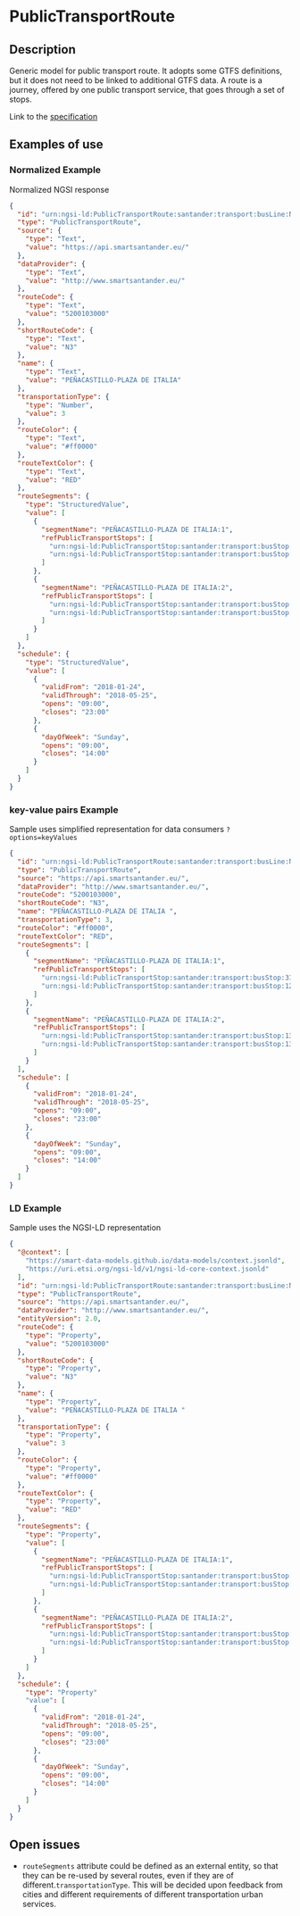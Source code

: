 # PublicTransportRoute

## Description

Generic model for public transport route. It adopts some GTFS definitions, but it does not need to be linked to additional GTFS data. A route is a journey, offered by one public transport service, that goes through a set of stops.

Link to the [specification](./doc/spec.md)

## Examples of use

### Normalized Example

Normalized NGSI response 

```json
{
  "id": "urn:ngsi-ld:PublicTransportRoute:santander:transport:busLine:N3",
  "type": "PublicTransportRoute",
  "source": {
    "type": "Text",
    "value": "https://api.smartsantander.eu/"
  },
  "dataProvider": {
    "type": "Text",
    "value": "http://www.smartsantander.eu/"
  },
  "routeCode": {
    "type": "Text",
    "value": "5200103000"
  },
  "shortRouteCode": {
    "type": "Text",
    "value": "N3"
  },
  "name": {
    "type": "Text",
    "value": "PEÑACASTILLO-PLAZA DE ITALIA"
  },
  "transportationType": {
    "type": "Number",
    "value": 3
  },
  "routeColor": {
    "type": "Text",
    "value": "#ff0000"
  },
  "routeTextColor": {
    "type": "Text",
    "value": "RED"
  },
  "routeSegments": {
    "type": "StructuredValue",
    "value": [
      {
        "segmentName": "PEÑACASTILLO-PLAZA DE ITALIA:1",
        "refPublicTransportStops": [
          "urn:ngsi-ld:PublicTransportStop:santander:transport:busStop:311",
          "urn:ngsi-ld:PublicTransportStop:santander:transport:busStop:129"
        ]
      },
      {
        "segmentName": "PEÑACASTILLO-PLAZA DE ITALIA:2",
        "refPublicTransportStops": [
          "urn:ngsi-ld:PublicTransportStop:santander:transport:busStop:130",
          "urn:ngsi-ld:PublicTransportStop:santander:transport:busStop:131"
        ]
      }
    ]
  },
  "schedule": {
    "type": "StructuredValue",
    "value": [
      {
        "validFrom": "2018-01-24",
        "validThrough": "2018-05-25",
        "opens": "09:00",
        "closes": "23:00"
      },
      {
        "dayOfWeek": "Sunday",
        "opens": "09:00",
        "closes": "14:00"
      }
    ]
  }
}
```

### key-value pairs Example

Sample uses simplified representation for data consumers `?options=keyValues`

```json
{
  "id": "urn:ngsi-ld:PublicTransportRoute:santander:transport:busLine:N3",
  "type": "PublicTransportRoute",
  "source": "https://api.smartsantander.eu/",
  "dataProvider": "http://www.smartsantander.eu/",
  "routeCode": "5200103000",
  "shortRouteCode": "N3",
  "name": "PEÑACASTILLO-PLAZA DE ITALIA ",
  "transportationType": 3,
  "routeColor": "#ff0000",
  "routeTextColor": "RED",
  "routeSegments": [
    {
      "segmentName": "PEÑACASTILLO-PLAZA DE ITALIA:1",
      "refPublicTransportStops": [
        "urn:ngsi-ld:PublicTransportStop:santander:transport:busStop:311",
        "urn:ngsi-ld:PublicTransportStop:santander:transport:busStop:129"
      ]
    },
    {
      "segmentName": "PEÑACASTILLO-PLAZA DE ITALIA:2",
      "refPublicTransportStops": [
        "urn:ngsi-ld:PublicTransportStop:santander:transport:busStop:130",
        "urn:ngsi-ld:PublicTransportStop:santander:transport:busStop:131"
      ]
    }
  ],
  "schedule": [
    {
      "validFrom": "2018-01-24",
      "validThrough": "2018-05-25",
      "opens": "09:00",
      "closes": "23:00"
    },
    {
      "dayOfWeek": "Sunday",
      "opens": "09:00",
      "closes": "14:00"
    }
  ]
}
```

### LD Example

Sample uses the NGSI-LD representation

```json
{
  "@context": [
    "https://smart-data-models.github.io/data-models/context.jsonld",
    "https://uri.etsi.org/ngsi-ld/v1/ngsi-ld-core-context.jsonld"
  ],
  "id": "urn:ngsi-ld:PublicTransportRoute:santander:transport:busLine:N3",
  "type": "PublicTransportRoute",
  "source": "https://api.smartsantander.eu/",
  "dataProvider": "http://www.smartsantander.eu/",
  "entityVersion": 2.0,
  "routeCode": {
    "type": "Property",
    "value": "5200103000"
  },
  "shortRouteCode": {
    "type": "Property",
    "value": "N3"
  },
  "name": {
    "type": "Property",
    "value": "PEÑACASTILLO-PLAZA DE ITALIA "
  },
  "transportationType": {
    "type": "Property",
    "value": 3
  },
  "routeColor": {
    "type": "Property",
    "value": "#ff0000"
  },
  "routeTextColor": {
    "type": "Property",
    "value": "RED"
  },
  "routeSegments": {
    "type": "Property",
    "value": [
      {
        "segmentName": "PEÑACASTILLO-PLAZA DE ITALIA:1",
        "refPublicTransportStops": [
          "urn:ngsi-ld:PublicTransportStop:santander:transport:busStop:311",
          "urn:ngsi-ld:PublicTransportStop:santander:transport:busStop:129"
        ]
      },
      {
        "segmentName": "PEÑACASTILLO-PLAZA DE ITALIA:2",
        "refPublicTransportStops": [
          "urn:ngsi-ld:PublicTransportStop:santander:transport:busStop:130",
          "urn:ngsi-ld:PublicTransportStop:santander:transport:busStop:131"
        ]
      }
    ]
  },
  "schedule": {
    "type": "Property"
    "value": [
      {
        "validFrom": "2018-01-24",
        "validThrough": "2018-05-25",
        "opens": "09:00",
        "closes": "23:00"
      },
      {
        "dayOfWeek": "Sunday",
        "opens": "09:00",
        "closes": "14:00"
      }
    ]
  }
}
```

## Open issues

  + ``routeSegments`` attribute could be defined as an external entity, so that they can be re-used by several routes, even if they are of different.`transportationType`. This will be decided upon feedback from cities and different requirements of different transportation urban services. 
  